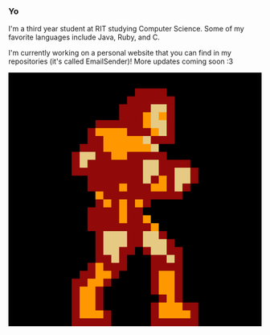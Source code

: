 ### Yo

I'm a third year student at RIT studying Computer Science. Some of my favorite languages include Java, Ruby, and C. 

I'm currently working on a personal website that you can find in my repositories (it's called EmailSender)! More updates coming soon :3

![SimonWalk](/assets/simonwalk.gif)
